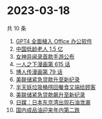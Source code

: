 # 2023-03-18

共 10 条

<!-- BEGIN ZHIHUSEARCH -->
<!-- 最后更新时间 Sat Mar 18 2023 02:14:50 GMT+0800 (China Standard Time) -->
1. [GPT4 全面植入 Office 办公软件](https://www.zhihu.com/search?q=GPT4%20全面植入%20Office%20办公软件)
1. [中国低龄老人 1.5 亿](https://www.zhihu.com/search?q=中国低龄老人%201.5%20亿)
1. [女神异闻录首款手游公布](https://www.zhihu.com/search?q=女神异闻录首款手游公布)
1. [一人之下漫画第 615 话](https://www.zhihu.com/search?q=一人之下漫画第%20615%20话)
1. [博人传漫画第 79 话](https://www.zhihu.com/search?q=博人传漫画第%2079%20话)
1. [美联储紧急贷款升至新纪录](https://www.zhihu.com/search?q=美联储紧急贷款升至新纪录)
1. [半天妖垃圾桶捞回餐食又端给顾客](https://www.zhihu.com/search?q=半天妖垃圾桶捞回餐食又端给顾客)
1. [美联储紧急贷款飙升至新纪录](https://www.zhihu.com/search?q=美联储紧急贷款飙升至新纪录)
1. [日媒：日本东京湾出现石油泄漏](https://www.zhihu.com/search?q=日媒：日本东京湾出现石油泄漏)
1. [国内成品油迎来年内第二跌](https://www.zhihu.com/search?q=国内成品油迎来年内第二跌)
<!-- END ZHIHUSEARCH -->
